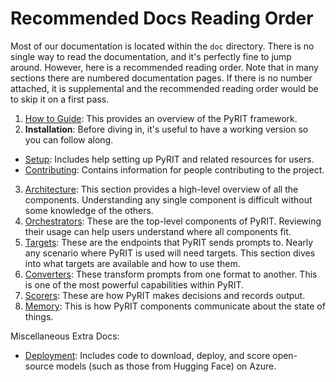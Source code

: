 # Recommended Docs Reading Order

Most of our documentation is located within the `doc` directory. There is no single way to read the documentation, and it's perfectly fine to jump around. However, here is a recommended reading order. Note that in many sections there are numbered documentation pages. If there is no number attached, it is supplemental and the recommended reading order would be to skip it on a first pass.

1. [How to Guide](./how_to_guide.ipynb): This provides an overview of the PyRIT framework.
2. **Installation**: Before diving in, it's useful to have a working version so you can follow along.
  - [Setup](./setup/): Includes help setting up PyRIT and related resources for users.
  - [Contributing](./contributing/): Contains information for people contributing to the project.
3. [Architecture](./code/architecture.md): This section provides a high-level overview of all the components. Understanding any single component is difficult without some knowledge of the others.
4. [Orchestrators](./code/orchestrators/): These are the top-level components of PyRIT. Reviewing their usage can help users understand where all components fit.
5. [Targets](./code/targets/): These are the endpoints that PyRIT sends prompts to. Nearly any scenario where PyRIT is used will need targets. This section dives into what targets are available and how to use them.
6. [Converters](./code/converters/): These transform prompts from one format to another. This is one of the most powerful capabilities within PyRIT.
7. [Scorers](./code/scoring/): These are how PyRIT makes decisions and records output.
8. [Memory](./code/memory/): This is how PyRIT components communicate about the state of things.

Miscellaneous Extra Docs:

- [Deployment](./deployment/): Includes code to download, deploy, and score open-source models (such as those from Hugging Face) on Azure.

